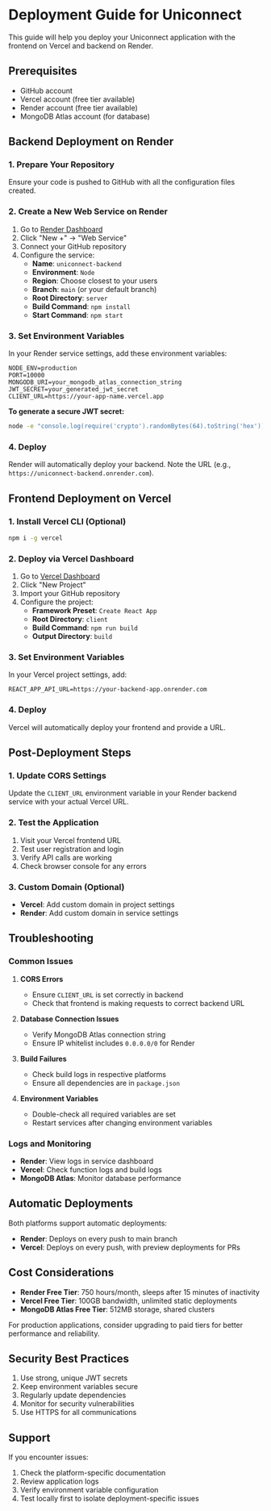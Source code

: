 # Deployment Guide for Uniconnect

This guide will help you deploy your Uniconnect application with the frontend on Vercel and backend on Render.

## Prerequisites

- GitHub account
- Vercel account (free tier available)
- Render account (free tier available)
- MongoDB Atlas account (for database)

## Backend Deployment on Render

### 1. Prepare Your Repository

Ensure your code is pushed to GitHub with all the configuration files created.

### 2. Create a New Web Service on Render

1. Go to [Render Dashboard](https://dashboard.render.com/)
2. Click "New +" → "Web Service"
3. Connect your GitHub repository
4. Configure the service:
   - **Name**: `uniconnect-backend`
   - **Environment**: `Node`
   - **Region**: Choose closest to your users
   - **Branch**: `main` (or your default branch)
   - **Root Directory**: `server`
   - **Build Command**: `npm install`
   - **Start Command**: `npm start`

### 3. Set Environment Variables

In your Render service settings, add these environment variables:

```
NODE_ENV=production
PORT=10000
MONGODB_URI=your_mongodb_atlas_connection_string
JWT_SECRET=your_generated_jwt_secret
CLIENT_URL=https://your-app-name.vercel.app
```

**To generate a secure JWT secret:**
```bash
node -e "console.log(require('crypto').randomBytes(64).toString('hex'))"
```

### 4. Deploy

Render will automatically deploy your backend. Note the URL (e.g., `https://uniconnect-backend.onrender.com`).

## Frontend Deployment on Vercel

### 1. Install Vercel CLI (Optional)

```bash
npm i -g vercel
```

### 2. Deploy via Vercel Dashboard

1. Go to [Vercel Dashboard](https://vercel.com/dashboard)
2. Click "New Project"
3. Import your GitHub repository
4. Configure the project:
   - **Framework Preset**: `Create React App`
   - **Root Directory**: `client`
   - **Build Command**: `npm run build`
   - **Output Directory**: `build`

### 3. Set Environment Variables

In your Vercel project settings, add:

```
REACT_APP_API_URL=https://your-backend-app.onrender.com
```

### 4. Deploy

Vercel will automatically deploy your frontend and provide a URL.

## Post-Deployment Steps

### 1. Update CORS Settings

Update the `CLIENT_URL` environment variable in your Render backend service with your actual Vercel URL.

### 2. Test the Application

1. Visit your Vercel frontend URL
2. Test user registration and login
3. Verify API calls are working
4. Check browser console for any errors

### 3. Custom Domain (Optional)

- **Vercel**: Add custom domain in project settings
- **Render**: Add custom domain in service settings

## Troubleshooting

### Common Issues

1. **CORS Errors**
   - Ensure `CLIENT_URL` is set correctly in backend
   - Check that frontend is making requests to correct backend URL

2. **Database Connection Issues**
   - Verify MongoDB Atlas connection string
   - Ensure IP whitelist includes `0.0.0.0/0` for Render

3. **Build Failures**
   - Check build logs in respective platforms
   - Ensure all dependencies are in `package.json`

4. **Environment Variables**
   - Double-check all required variables are set
   - Restart services after changing environment variables

### Logs and Monitoring

- **Render**: View logs in service dashboard
- **Vercel**: Check function logs and build logs
- **MongoDB Atlas**: Monitor database performance

## Automatic Deployments

Both platforms support automatic deployments:

- **Render**: Deploys on every push to main branch
- **Vercel**: Deploys on every push, with preview deployments for PRs

## Cost Considerations

- **Render Free Tier**: 750 hours/month, sleeps after 15 minutes of inactivity
- **Vercel Free Tier**: 100GB bandwidth, unlimited static deployments
- **MongoDB Atlas Free Tier**: 512MB storage, shared clusters

For production applications, consider upgrading to paid tiers for better performance and reliability.

## Security Best Practices

1. Use strong, unique JWT secrets
2. Keep environment variables secure
3. Regularly update dependencies
4. Monitor for security vulnerabilities
5. Use HTTPS for all communications

## Support

If you encounter issues:

1. Check the platform-specific documentation
2. Review application logs
3. Verify environment variable configuration
4. Test locally first to isolate deployment-specific issues